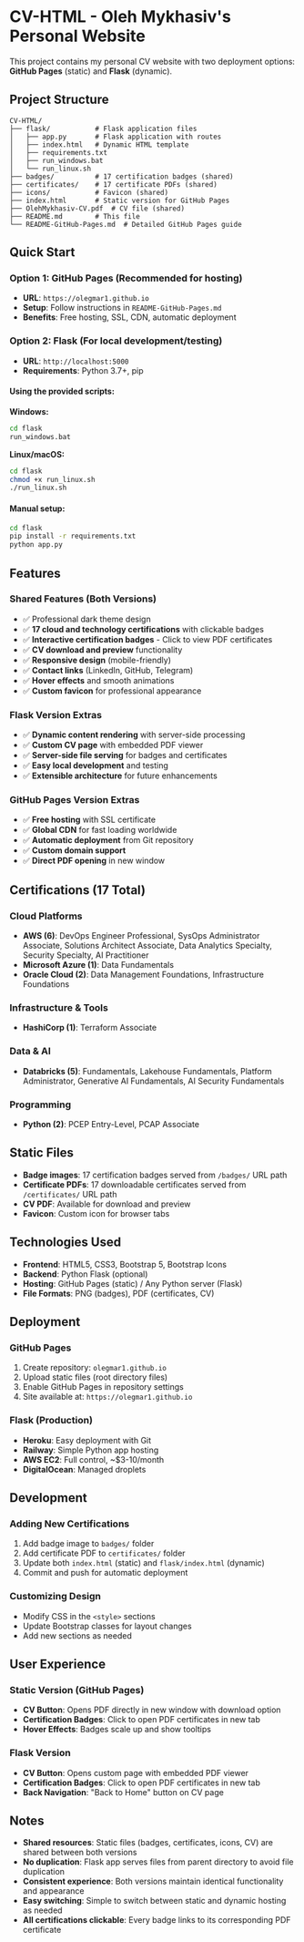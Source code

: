 # CV-HTML - Oleh Mykhasiv's Personal Website

This project contains my personal CV website with two deployment options: **GitHub Pages** (static) and **Flask** (dynamic).

## Project Structure
```
CV-HTML/
├── flask/           # Flask application files
│   ├── app.py       # Flask application with routes
│   ├── index.html   # Dynamic HTML template
│   ├── requirements.txt
│   ├── run_windows.bat
│   └── run_linux.sh
├── badges/          # 17 certification badges (shared)
├── certificates/    # 17 certificate PDFs (shared)
├── icons/           # Favicon (shared)
├── index.html       # Static version for GitHub Pages
├── OlehMykhasiv-CV.pdf  # CV file (shared)
├── README.md        # This file
└── README-GitHub-Pages.md  # Detailed GitHub Pages guide
```

## Quick Start

### Option 1: GitHub Pages (Recommended for hosting)
- **URL**: `https://olegmar1.github.io`
- **Setup**: Follow instructions in `README-GitHub-Pages.md`
- **Benefits**: Free hosting, SSL, CDN, automatic deployment

### Option 2: Flask (For local development/testing)
- **URL**: `http://localhost:5000`
- **Requirements**: Python 3.7+, pip

#### Using the provided scripts:

**Windows:**
```bash
cd flask
run_windows.bat
```

**Linux/macOS:**
```bash
cd flask
chmod +x run_linux.sh
./run_linux.sh
```

#### Manual setup:
```bash
cd flask
pip install -r requirements.txt
python app.py
```

## Features

### Shared Features (Both Versions)
- ✅ Professional dark theme design
- ✅ **17 cloud and technology certifications** with clickable badges
- ✅ **Interactive certification badges** - Click to view PDF certificates
- ✅ **CV download and preview** functionality
- ✅ **Responsive design** (mobile-friendly)
- ✅ **Contact links** (LinkedIn, GitHub, Telegram)
- ✅ **Hover effects** and smooth animations
- ✅ **Custom favicon** for professional appearance

### Flask Version Extras
- ✅ **Dynamic content rendering** with server-side processing
- ✅ **Custom CV page** with embedded PDF viewer
- ✅ **Server-side file serving** for badges and certificates
- ✅ **Easy local development** and testing
- ✅ **Extensible architecture** for future enhancements

### GitHub Pages Version Extras
- ✅ **Free hosting** with SSL certificate
- ✅ **Global CDN** for fast loading worldwide
- ✅ **Automatic deployment** from Git repository
- ✅ **Custom domain support**
- ✅ **Direct PDF opening** in new window

## Certifications (17 Total)

### Cloud Platforms
- **AWS (6)**: DevOps Engineer Professional, SysOps Administrator Associate, Solutions Architect Associate, Data Analytics Specialty, Security Specialty, AI Practitioner
- **Microsoft Azure (1)**: Data Fundamentals
- **Oracle Cloud (2)**: Data Management Foundations, Infrastructure Foundations

### Infrastructure & Tools
- **HashiCorp (1)**: Terraform Associate

### Data & AI
- **Databricks (5)**: Fundamentals, Lakehouse Fundamentals, Platform Administrator, Generative AI Fundamentals, AI Security Fundamentals

### Programming
- **Python (2)**: PCEP Entry-Level, PCAP Associate

## Static Files
- **Badge images**: 17 certification badges served from `/badges/` URL path
- **Certificate PDFs**: 17 downloadable certificates served from `/certificates/` URL path
- **CV PDF**: Available for download and preview
- **Favicon**: Custom icon for browser tabs

## Technologies Used
- **Frontend**: HTML5, CSS3, Bootstrap 5, Bootstrap Icons
- **Backend**: Python Flask (optional)
- **Hosting**: GitHub Pages (static) / Any Python server (Flask)
- **File Formats**: PNG (badges), PDF (certificates, CV)

## Deployment

### GitHub Pages
1. Create repository: `olegmar1.github.io`
2. Upload static files (root directory files)
3. Enable GitHub Pages in repository settings
4. Site available at: `https://olegmar1.github.io`

### Flask (Production)
- **Heroku**: Easy deployment with Git
- **Railway**: Simple Python app hosting
- **AWS EC2**: Full control, ~$3-10/month
- **DigitalOcean**: Managed droplets

## Development

### Adding New Certifications
1. Add badge image to `badges/` folder
2. Add certificate PDF to `certificates/` folder
3. Update both `index.html` (static) and `flask/index.html` (dynamic)
4. Commit and push for automatic deployment

### Customizing Design
- Modify CSS in the `<style>` sections
- Update Bootstrap classes for layout changes
- Add new sections as needed

## User Experience

### Static Version (GitHub Pages)
- **CV Button**: Opens PDF directly in new window with download option
- **Certification Badges**: Click to open PDF certificates in new tab
- **Hover Effects**: Badges scale up and show tooltips

### Flask Version
- **CV Button**: Opens custom page with embedded PDF viewer
- **Certification Badges**: Click to open PDF certificates in new tab
- **Back Navigation**: "Back to Home" button on CV page

## Notes
- **Shared resources**: Static files (badges, certificates, icons, CV) are shared between both versions
- **No duplication**: Flask app serves files from parent directory to avoid file duplication
- **Consistent experience**: Both versions maintain identical functionality and appearance
- **Easy switching**: Simple to switch between static and dynamic hosting as needed
- **All certifications clickable**: Every badge links to its corresponding PDF certificate 